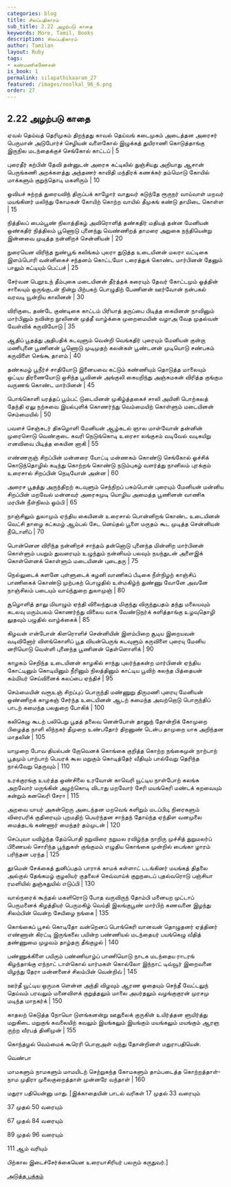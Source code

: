 ```yaml
---
categories: blog
title: சிலப்பதிகாரம்
sub_title: 2.22 அழற்படு காதை
keywords: More, Tamil, Books
description: சிலப்பதிகாரம்
author: Tamilan
layout: Ruby
tags:
- கண்மணிகணேசன்
is_book: 1
permalink: silapathikaaram_27
featured: /images/noolkal_96_6.png
order: 27
---
```



## 2.22 அழற்படு காதை

ஏவல் தெய்வத் தெரிமுகம் திறந்தது காவல் தெய்வங் கடைமுகம் அடைத்தன அரைசர் பெருமான் அடுபோர்ச் செழியன் வளைகோல் இழுக்கத் துயிராணி கொடுத்தாங்கு இருநில மடந்தைக்குச் செங்கோல் காட்டப் | 5

புரைதீர் கற்பின் தேவி தன்னுடன் அரைசு கட்டிலில் துஞ்சியது அறியாது ஆசான் பெருங்கணி அறக்களத்து அந்தணர் காவிதி மந்திரக் கணக்கர் தம்மொடு கோயில் மாக்களும் குறுந்தொடி மகளிரும் | 10

ஓவியச் சுற்றத் துரையவிந் திருப்பக் காழோர் வாதுவர் கடுந்தே ரூருநர் வாய்வாள் மறவர் மயங்கினர் மலிந்து கோமகன் கோயிற் கொற்ற வாயில் தீமுகங் கண்டு தாமிடை கொள்ள | 15

நித்திலப் பைம்பூண் நிலாத்திகழ் அவிரொளித் தண்கதிர் மதியத் தன்ன மேனியன் ஒண்கதிர் நித்திலம் பூணொடு புனைந்து வெண்ணிறத் தாமரை அறுகை நந்தியென்று இன்னவை முடித்த நன்னிறச் சென்னியன் | 20

நுரையென விரிந்த நுண்பூங் கலிங்கம் புலரா துடுத்த உடையினன் மலரா வட்டிகை இளம்பொரி வன்னிகைச் சந்தனம் கொட்டமோ டரைத்துக் கொண்ட மார்பினன் தேனும் பாலும் கட்டியும் பெட்பச் | 25

சேர்வன பெறூஉந் தீம்புகை மடையினன் தீர்த்தக் கரையும் தேவர் கோட்டமும் ஓத்தின் சாலையும் ஒருங்குடன் நின்று பிற்பகற் பொழுதிற் பேணினன் ஊர்வோன் நன்பகல் வரவடி யூன்றிய காலினன் | 30

விரிகுடை தண்டே குண்டிகை காட்டம் பிரியாத் தருப்பை பிடித்த கையினன் நாவினும் மார்பினும் நவின்ற நூலினன் முத்தீ வாழ்க்கை முறைமையின் வழாஅ வேத முதல்வன் வேள்விக் கருவியோடு | 35

ஆதிப் பூதத்து அதிபதிக் கடவுளும் வென்றி வெங்கதிர் புரையும் மேனியன் குன்றா மணிபுனை பூணினன் பூணொடு முடிமுதற் கலன்கள் பூண்டனன் முடியொடு சண்பகம் கருவிளை செங்கூ தாளம் | 40

தண்கமழ் பூநீர்ச் சாதியோடு இனையவை கட்டும் கண்ணியும் தொடுத்த மாலையும் ஒட்டிய திரணையோடு ஒசிந்த பூவினன் அங்குலி கையறிந்து அஞ்சுமகன் விரித்த குங்கும வருணங் கொண்ட மார்பினன் | 45

பொங்கொளி யரத்தப் பூம்பட் டுடையினன் முகிழ்த்தகைச் சாலி அயினி பொற்கலத் தேந்தி ஏலு நற்சுவை இயல்புளிக் கொணர்ந்து வெம்மையிற் கொள்ளும் மடையினன் செம்மையில் | 50

பவளச் செஞ்சுடர் திகழொளி மேனியன் ஆழ்கடல் ஞால மாள்வோன் தன்னின் முரைசொடு வெண்குடை கவரி நெடுங்கொடி உரைசா லங்குசம் வடிவேல் வடிகயிறு எனவிவை பிடித்த கையின னாகி | 55

எண்ணருஞ் சிறப்பின் மன்னரை யோட்டி மன்ணகம் கொண்டு செங்கோல் ஓச்சிக் கொடுந்தொழில் கடிந்து கொற்றங் கொண்டு நடும்புகழ் வளர்த்து நானிலம் புரக்கும் உரைசால் சிறப்பின் நெடியோன் அன்ன | 60

அரைச பூதத்து அருந்திறற் கடவுளும் செந்நிறப் பசும்பொன் புரையும் மேனியன் மன்னிய சிறப்பின் மறவேல் மன்னவர் அரைசுமுடி யொழிய அமைத்த பூணினன் வாணிக மரபின் நீள்நிலம் ஓம்பி | 65

நாஞ்சிலும் துலாமும் ஏந்திய கையினன் உரைசால் பொன்னிறங் கொண்ட உடையினன் வெட்சி தாழை கட்கமழ் ஆம்பல் சேட னெய்தல் பூளை மருதம் கூட முடித்த சென்னியன் நீடொளிப் | 70

பொன்னென விரிந்த நன்னிறச் சாந்தம் தன்னொடு புனைந்த மின்னிற மார்பினன் கொள்ளும் பயறும் துவரையும் உழுந்தும் நன்னியம் பலவும் நயந்துடன் அளைஇக் கொள்ளெனக் கொள்ளும் மடையினன் புடைதரு | 75

நெல்லுடைக் களனே புள்ளுடைக் கழனி வாணிகப் பீடிகை நீள்நிழற் காஞ்சிப் பாணிகைக் கொண்டு முற்பகற் பொழுதில் உள்மகிழ்ந் துண்ணு வோனே அவனே நாஞ்சிலம் படையும் வாய்ந்துறை துலாமுஞ் | 80

சூழொளித் தாலு மியாழும் ஏந்தி விலைந்துபத மிகுந்து விருந்துபதம் தந்து மலையவும் கடலவு மரும்பலம் கொணர்ந்து விலைய வாக வேண்டுநர்க் களித்தாங்கு உழவுதொழி லுதவும் பழுதில் வாழ்க்கைக் | 85

கிழவன் என்போன் கிளரொளிச் சென்னியின் இளம்பிறை சூடிய இறையவன் வடிவினோர் விளங்கொளிப் பூத வியன்பெருங் கடவுளும் கருவிளை புரையு மேனிய னரியொடு வெள்ளி புனைந்த பூணினன் தெள்ளொளிக் | 90

காழகம் செறிந்த உடையினன் காழகில் சாந்து புலர்ந்தகன்ற மார்பினன் ஏந்திய கோட்டினும் கொடியினும் நீரினும் நிலத்தினும் காட்டிய பூவிற் கலந்த பித்தையன் கம்மியர் செய்வினைக் கலப்பை ஏந்திச் | 95

செம்மையின் வரூஉஞ் சிறப்புப் பொருந்தி மண்ணுறு திருமணி புரையு மேனியன் ஒண்ணிறக் காழகஞ் சேர்ந்த உடையினன் ஆடற் கமைந்த அவற்றொடு பொருந்திப் பாடற் கமைந்த பலதுறை போகிக் | 100

கலிகெழு கூடற் பலிபெறு பூதத் தலைவ னென்போன் தானுந் தோன்றிக் கோமுறை பிழைத்த நாளி லிந்நகர் தீமுறை உண்பதோர் திறனுண் டென்ப தாமுறை யாக அறிந்தன மாதலின் | 105

யாமுறை போவ தியல்பன் றோவெனக் கொங்கை குறித்த கொற்ற நங்கைமுன் நாற்பாற் பூதமும் பாற்பாற் பெயரக் கூல மறுகும் கொடித்தேர் வீதியும் பால்வேறு தெரிந்த நால்வேறு தெருவும் | 110

உரக்குரங்கு உயர்த்த ஒண்சிலை உரவோன் காவெரி யூட்டிய நாள்போற் கலங்க அறவோர் மருங்கின் அழற்கொடி விடாது மறவோர் சேரி மயங்கெரி மண்டக் கறவையும் கன்றும் கனலெரி சேரா | 115

அறவை யாயர் அகன்றெரு அடைந்தன மறவெங் களிறும் மடப்பிடி நிரைகளும் விரைபரிக் குதிரையும் புறமதிற் பெயர்ந்தன சாந்தந் தோய்ந்த ஏந்திள வனமுலை மைத்தடங் கண்ணார் மைந்தர் தம்முடன் | 120

செப்புவா யவிழ்ந்த தேம்பொதி நறுவிரை நறுமல ரவிழ்ந்த நாறிரு முச்சித் துறுமலர்ப் பிணையல் சொரிந்த பூந்துகள் குங்குமம் எழுதிய கொங்கை முன்றில் பைங்கா ழாரம் பரிந்தன பரந்த | 125

தூமென் சேக்கைத் துனிப்பதம் பாராக் காமக் கள்ளாட் டடங்கினர் மயங்கத் திதலை அல்குல் தேங்கமழ் குழலியர் குதலைச் செவ்வாய்க் குறுநடைப் புதல்வரொடு பஞ்சியா ரமளியில் துஞ்சுதுயில் எடுப்பி | 130

வால்நரைக் கூந்தல் மகளிரொடு போத வருவிருந் தோம்பி மனையற முட்டாப் பெருமனைக் கிழத்தியர் பெருமகிழ் வெய்தி இலங்குபூண் மார்பிற் கணவனை இழந்து சிலம்பின் வென்ற சேயிழை நங்கை | 135

கொங்கைப் பூசல் கொடிதோ வன்றெனப் பொங்கெரி வானவன் தொழுதனர் ஏத்தினர் எண்ணான் கிரட்டி இருங்கலை பயின்ற பண்ணியல் மடந்தையர் பயங்கெழு வீதித் தண்ணுமை முழவம் தாழ்தரு தீங்குழல் | 140

பண்ணுக்கிளை பயிரும் பண்ணியாழ்ப் பாணியொடு நாடக மடந்தைய ராடரங் கிழந்தாங்கு எந்நாட் டாள்கொல் யார்மகள் கொல்லோ இந்நாட் டிவ்வூர் இறைவனை யிழந்து தேரா மன்னனைச் சிலம்பின் வென்றிவ் | 145

ஊர்தீ யூட்டிய ஒருமக ளென்ன அந்தி விழவும் ஆரண ஓதையும் செந்தீ வேட்டலுந் தெய்வம் பரவலும் மனைவிளக் குறுத்தலும் மாலை அயர்தலும் வழங்குகுரன் முரசமு மடிந்த மாநகர்க் | 150

காதலற் கெடுத்த நோயொ டுளங்கனன்று ஊதுலைக் குருகின் உயிர்த்தன ளுயிர்த்து மறுகிடை மறுகுங் கவலையிற் கவலும் இயங்கலும் இயங்கும் மயங்கலும் மயங்கும் ஆரஞ ருற்ற வீரபத் தினிமுன் | 155

கொந்தழல் வெம்மைக் கூரெரி பொறாஅள் வந்து தோன்றினள் மதுராபதியென்.

வெண்பா

மாமகளும் நாமகளும் மாமயிடற் செற்றுகந்த கோமகளும் தாம்படைத்த கொற்றத்தாள்- நாம முதிரா முலைகுறைத்தாள் முன்னரே வந்தாள் | 160

மதுரா பதியென்னு மாது. [இக்காதையின் பாடல் வரிகள் 17 முதல் 33 வரையும்

37 முதல் 50 வரையும்

67 முதல் 84 வரையும்

89 முதல் 96 வரையும்

111 ஆம் வரியும்

பிற்கால இடைச்சேர்க்கையென உரையாசிரியர் பலரும் கருதுவர்.]

[அடுத்த பக்கம்](silapathikaaram_28)